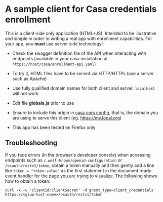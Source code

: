 # A sample client for Casa credentials enrollment

This is a client-side only application (HTML+JS). Intended to be illustrative and simple in order to writing a real app with enrollment capabilities. For your app, you **must** use server side technology!

- Check the swagger definition file of the API when interacting with endpoints (available in your casa installation at `https://host/casa/enrollment-api.yaml`)

- To try it, HTML files have to be served via HTTP/HTTPs (use a server such as Apache)

- Use fully qualified domain names for both client and server. `localhost` will not work

- Edit file **globals.js** prior to use

- Ensure to include this origin in [casa cors config](https://gluu.org/docs/casa/3.1.7/developer/rest-services/#cross-domain-consumption-of-services),
  that is, the domain you are using to serve this client (eg. https://my.local.org)

- This app has been tested on Firefox only

## Troubleshooting

If you face errors (in the browser's developer console) when accessing endpoints such as `/.well-known/openid-configuration`
or `/oxauth/restv1/token`, obtain a token manually and then gently add a line like `token = "token-value"` as the first statement
in the document.ready event handler for the page you are trying to visualize. The following shows how to obtain a token:

`curl -k -u 'clientId:clientSecret' -d grant_type=client_credentials https://<gluu-host-name>/oxauth/restv1/token`
